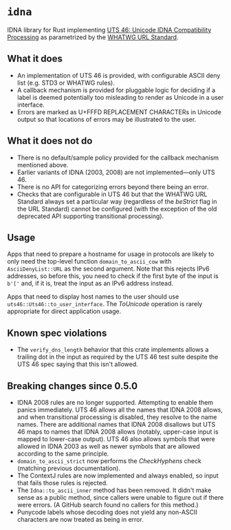 # `idna`

IDNA library for Rust implementing [UTS 46: Unicode IDNA Compatibility Processing](https://www.unicode.org/reports/tr46/) as parametrized by the [WHATWG URL Standard](https://url.spec.whatwg.org/#idna).

## What it does

* An implementation of UTS 46 is provided, with configurable ASCII deny list (e.g. STD3 or WHATWG rules).
* A callback mechanism is provided for pluggable logic for deciding if a label is deemed potentially too misleading to render as Unicode in a user interface.
* Errors are marked as U+FFFD REPLACEMENT CHARACTERs in Unicode output so that locations of errors may be illustrated to the user.

## What it does not do

* There is no default/sample policy provided for the callback mechanism mentioned above.
* Earlier variants of IDNA (2003, 2008) are not implemented—only UTS 46.
* There is no API for categorizing errors beyond there being an error.
* Checks that are configurable in UTS 46 but that the WHATWG URL Standard always set a particular way (regardless of the _beStrict_ flag in the URL Standard) cannot be configured (with the exception of the old deprecated API supporting transitional processing).

## Usage

Apps that need to prepare a hostname for usage in protocols are likely to only need the top-level function `domain_to_ascii_cow` with `AsciiDenyList::URL` as the second argument. Note that this rejects IPv6 addresses, so before this, you need to check if the first byte of the input is `b'['` and, if it is, treat the input as an IPv6 address instead.

Apps that need to display host names to the user should use `uts46::Uts46::to_user_interface`. The _ToUnicode_ operation is rarely appropriate for direct application usage.

## Known spec violations

* The `verify_dns_length` behavior that this crate implements allows a trailing dot in the input as required by the UTS 46 test suite despite the UTS 46 spec saying that this isn't allowed.

## Breaking changes since 0.5.0

* IDNA 2008 rules are no longer supported. Attempting to enable them panics immediately. UTS 46 allows all the names that IDNA 2008 allows, and when transitional processing is disabled, they resolve to the name names. There are additional names that IDNA 2008 disallows but UTS 46 maps to names that IDNA 2008 allows (notably, upper-case input is mapped to lower-case output). UTS 46 also allows symbols that were allowed in IDNA 2003 as well as newer symbols that are allowed according to the same principle.
* `domain_to_ascii_strict` now performs the _CheckHyphens_ check (matching previous documentation).
* The ContextJ rules are now implemented and always enabled, so input that fails those rules is rejected.
* The `Idna::to_ascii_inner` method has been removed. It didn't make sense as a public method, since callers were unable to figure out if there were errors. (A GitHub search found no callers for this method.)
* Punycode labels whose decoding does not yield any non-ASCII characters are now treated as being in error.
